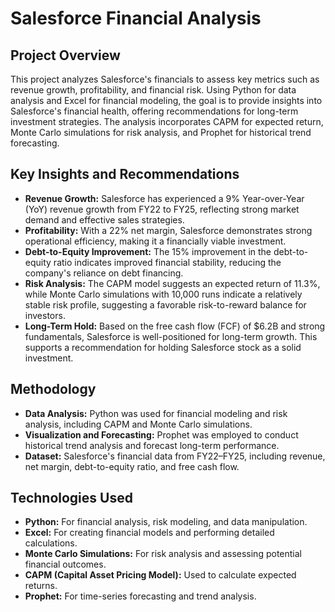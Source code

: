 # Salesforce Financial Analysis

## Project Overview
This project analyzes Salesforce's financials to assess key metrics such as revenue growth, profitability, and financial risk. Using Python for data analysis and Excel for financial modeling, the goal is to provide insights into Salesforce's financial health, offering recommendations for long-term investment strategies. The analysis incorporates CAPM for expected return, Monte Carlo simulations for risk analysis, and Prophet for historical trend forecasting.

## Key Insights and Recommendations
- **Revenue Growth:** Salesforce has experienced a 9% Year-over-Year (YoY) revenue growth from FY22 to FY25, reflecting strong market demand and effective sales strategies.
- **Profitability:** With a 22% net margin, Salesforce demonstrates strong operational efficiency, making it a financially viable investment.
- **Debt-to-Equity Improvement:** The 15% improvement in the debt-to-equity ratio indicates improved financial stability, reducing the company's reliance on debt financing.
- **Risk Analysis:** The CAPM model suggests an expected return of 11.3%, while Monte Carlo simulations with 10,000 runs indicate a relatively stable risk profile, suggesting a favorable risk-to-reward balance for investors.
- **Long-Term Hold:** Based on the free cash flow (FCF) of $6.2B and strong fundamentals, Salesforce is well-positioned for long-term growth. This supports a recommendation for holding Salesforce stock as a solid investment.

## Methodology
- **Data Analysis:** Python was used for financial modeling and risk analysis, including CAPM and Monte Carlo simulations.
- **Visualization and Forecasting:** Prophet was employed to conduct historical trend analysis and forecast long-term performance.
- **Dataset:** Salesforce's financial data from FY22–FY25, including revenue, net margin, debt-to-equity ratio, and free cash flow.

## Technologies Used
- **Python:** For financial analysis, risk modeling, and data manipulation.
- **Excel:** For creating financial models and performing detailed calculations.
- **Monte Carlo Simulations:** For risk analysis and assessing potential financial outcomes.
- **CAPM (Capital Asset Pricing Model):** Used to calculate expected returns.
- **Prophet:** For time-series forecasting and trend analysis.

